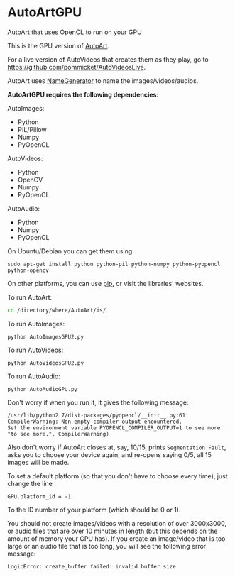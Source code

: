 # AutoArtGPU
AutoArt that uses OpenCL to run on your GPU

This is the GPU version of [AutoArt](https://github.com/pommicket/AutoArt).

For a live version of AutoVideos that creates them as they play, go to https://github.com/pommicket/AutoVideosLive.

AutoArt uses [NameGenerator](http://github.com/pommicket/NameGenerator) to name the images/videos/audios.

**AutoArtGPU requires the following dependencies:**

AutoImages:
- Python
- PIL/Pillow
- Numpy
- PyOpenCL

AutoVideos:
- Python
- OpenCV
- Numpy
- PyOpenCL

AutoAudio:
- Python
- Numpy
- PyOpenCL

On Ubuntu/Debian you can get them using:  
```
sudo apt-get install python python-pil python-numpy python-pyopencl python-opencv
```

On other platforms, you can use [pip](https://pip.pypa.io/en/stable/), or visit the libraries' websites.

To run AutoArt:
```bash
cd /directory/where/AutoArt/is/
```

To run AutoImages:  
```
python AutoImagesGPU2.py
```
To run AutoVideos:  
```
python AutoVideosGPU2.py
```
To run AutoAudio:  
```
python AutoAudioGPU.py
```

Don't worry if when you run it, it gives the following message:  
```
/usr/lib/python2.7/dist-packages/pyopencl/__init__.py:61: 
CompilerWarning: Non-empty compiler output encountered. 
Set the environment variable PYOPENCL_COMPILER_OUTPUT=1 to see more. 
"to see more.", CompilerWarning)
```

Also don't worry if AutoArt closes at, say, 10/15, prints `Segmentation Fault`, asks you to choose your device again, and re-opens saying 0/5, all 15 images will be made.

To set a default platform (so that you don't have to choose every time), just change the line
```
GPU.platform_id = -1
```
To the ID number of your platform (which should be 0 or 1).

You should not create images/videos with a resolution of over 3000x3000, or audio files that are over 10 minutes in length (but this depends on the amount of memory your GPU has). If you create an image/video that is too large or an audio file that is too long, you will see the following error message:

```
LogicError: create_buffer failed: invalid buffer size
```
